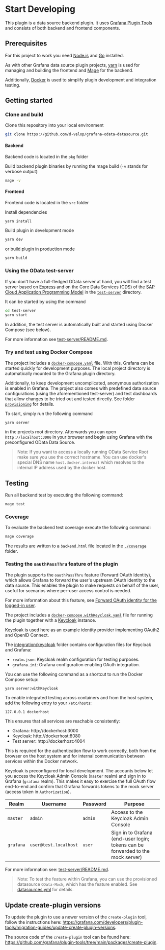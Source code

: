 # Start Developing
This plugin is a data source backend plugin. It uses [Grafana Plugin Tools](https://grafana.github.io/plugin-tools/) and
consists of both backend and frontend components.

## Prerequisites
For this project to work you need [Node.js](https://nodejs.org/en/) and [Go](https://go.dev) installed.

As with other Grafana data source plugin projects, [yarn](https://yarnpkg.com/) is used for managing and building the
frontend and [Mage](https://magefile.org) for the backend.

Additionally, [Docker](https://www.docker.com/) is used to simplify plugin development and integration testing.

## Getting started

### Clone and build
Clone this repository into your local environment
```bash
git clone https://github.com/d-velop/grafana-odata-datasource.git
```

#### Backend
Backend code is located in the `pkg` folder

Build backend plugin binaries by running the mage build (`-v` stands for verbose output)
```bash
mage -v
```

#### Frontend
Frontend code is located in the `src` folder

Install dependencies
```bash
yarn install
```

Build plugin in development mode
```bash
yarn dev
```

or build plugin in production mode
```bash
yarn build
```

### Using the OData test-server
If you don't have a full-fledged OData server at hand, you will find a test server based on
[Express](https://expressjs.com) and on the Core Data Services (CDS) of the
[SAP Cloud Application Programming Model](https://cap.cloud.sap/) in the [`test-server`](test-server) directory.

It can be started by using the command
```bash
cd test-server
yarn start 
```

In addition, the test server is automatically built and started using Docker Compose (see below).

For more information see [test-server/README.md](test-server/README.md).

### Try and test using Docker Compose
The project includes a [`docker-compose.yaml`](docker-compose.yaml) file. With this, Grafana can be started quickly for
development purposes. The local project directory is automatically mounted to the Grafana plugin directory.

Additionally, to keep development uncomplicated, anonymous authorization is enabled in Grafana. The project also comes
with predefined data source configurations (using the aforementioned test-server) and test dashboards that allow changes
to be tried out and tested directly. See folder [`provisioning`](provisioning) for details.

To start, simply run the following command
```bash
yarn server
```
in the projects root directory. Afterwards you can open `http://localhost:3000` in your browser and begin using Grafana
with the preconfigured OData Data Source.

> Note: If you want to access a locally running OData Service Root make sure you use the correct hostname. You can use
> docker's special DNS name `host.docker.internal` which resolves to the internal IP address used by the docker host.

## Testing

Run all backend test by executing the following command:

```bash
mage test
```

### Coverage

To evaluate the backend test coverage execute the following command:

```bash
mage coverage
```

The results are written to a `backend.html` file located in the [`./coverage`](./coverage) folder.

### Testing the `oauthPassThru` feature of the plugin

The plugin supports the `oauthPassThru` feature (Forward OAuth Identity), which allows Grafana to forward the user's
upstream OAuth identity to the data source. This enables the plugin to make requests on behalf of the user, useful for
scenarios where per-user access control is needed.

For more information about this feature, see [Forward OAuth identity for the logged-in user](https://grafana.com/developers/plugin-tools/how-to-guides/data-source-plugins/add-authentication-for-data-source-plugins#forward-oauth-identity-for-the-logged-in-user).

The project includes a [`docker-compose.withKeycloak.yaml`](docker-compose.withKeycloak.yaml) file for running the
plugin together with a [Keycloak](https://www.keycloak.org/) instance.

Keycloak is used here as an example identity provider implementing OAuth2 and OpenID Connect.

The [integration/keycloak](integration/keycloak) folder contains configuration files for Keycloak and Grafana:

- `realm.json`: Keycloak realm configuration for testing purposes.
- `grafana.ini`: Grafana configuration enabling OAuth integration.

You can use the following command as a shortcut to run the Docker Compose setup:
```bash
yarn server:withKeycloak
```

To enable integrated testing across containers and from the host system, add the following entry to your `/etc/hosts`:
```
127.0.0.1 dockerhost
```

This ensures that all services are reachable consistently:
* Grafana: http://dockerhost:3000
* Keycloak: http://dockerhost:8080
* Test server: http://dockerhost:4004

This is required for the authentication flow to work correctly, both from the browser on the host system and for
internal communication between services within the Docker network.

Keycloak is preconfigured for local development. The accounts below let you access the Keycloak Admin Console (`master`
realm) and sign in to Grafana (`grafana` realm). This makes it easy to exercise the full OAuth flow end-to-end and
confirm that Grafana forwards tokens to the mock server (access token in `Authorization`).

| Realm     | Username              | Password | Purpose                                                                         |
|-----------|-----------------------|----------|---------------------------------------------------------------------------------|
| `master`  | `admin`               | `admin`  | Access to the Keycloak Admin Console                                            |
| `grafana` | `user@test.localhost` | `user`   | Sign in to Grafana (end-user login; tokens can be forwarded to the mock server) |

For more information see: [test-server/README.md](test-server/README.md).

> Note: To test the feature within Grafana, you can use the provisioned datasource `OData-Mock`, which has the feature
> enabled. See [datasources.yml](provisioning/datasources/datasources.yml) for details.

## Update create-plugin versions
To update the plugin to use a newer version of the `create-plugin` tool, follow the instructions here:
<https://grafana.com/developers/plugin-tools/migration-guides/update-create-plugin-versions>.

The source code of the `create-plugin` tool can be found here:
<https://github.com/grafana/plugin-tools/tree/main/packages/create-plugin>.
